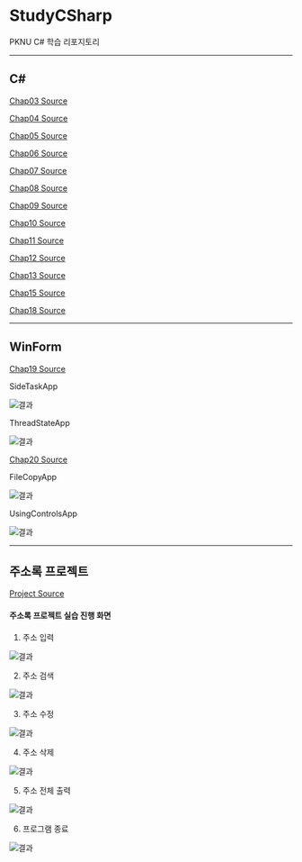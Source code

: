# StudyCSharp

PKNU C# 학습 리포지토리

------------------------------------------------------------------------------------
## C#

[Chap03 Source](https://github.com/Kang0325/StudyCSharp21/tree/main/chap03/Chap03App)

[Chap04 Source](https://github.com/Kang0325/StudyCSharp21/tree/main/chap04/Chap04App)

[Chap05 Source](https://github.com/Kang0325/StudyCSharp21/tree/main/chap05/Chap05App)

[Chap06 Source](https://github.com/Kang0325/StudyCSharp21/tree/main/chap06/Chap06App)

[Chap07 Source](https://github.com/Kang0325/StudyCSharp21/tree/main/chap07/Chap07App)

[Chap08 Source](https://github.com/Kang0325/StudyCSharp21/tree/main/chap08/Chap08App)

[Chap09 Source](https://github.com/Kang0325/StudyCSharp21/tree/main/chap09/Chap09App)

[Chap10 Source](https://github.com/Kang0325/StudyCSharp21/tree/main/chap10/Chap10App)

[Chap11 Source](https://github.com/Kang0325/StudyCSharp21/tree/main/chap11/Chap11App)

[Chap12 Source](https://github.com/Kang0325/StudyCSharp21/tree/main/chap12/Chap12App)

[Chap13 Source](https://github.com/Kang0325/StudyCSharp21/tree/main/chap13/Chap13App)

[Chap15 Source](https://github.com/Kang0325/StudyCSharp21/tree/main/chap15/Chap15App)

[Chap18 Source](https://github.com/Kang0325/StudyCSharp21/tree/main/chap18/Chap18App)

-------------------------------------------------------------------------------------
## WinForm

[Chap19 Source](https://github.com/Kang0325/StudyCSharp21/tree/main/chap19/Chap19App)

SideTaskApp

![결과](chap19ref/sidetask.png)

ThreadStateApp

![결과](chap19ref/thread.png)

[Chap20 Source](https://github.com/Kang0325/StudyCSharp21/tree/main/chap20/Chap20App)

FileCopyApp

![결과](chap20ref/copy.png)

UsingControlsApp

![결과](chap20ref/usincontrol.png)

-------------------------------------------------------------------------------------
## 주소록 프로젝트

[Project Source](https://github.com/Kang0325/StudyCSharp21/tree/main/chap99/AdressBookApp)

#### 주소록 프로젝트 실습 진행 화면
1. 주소 입력

![결과](ref_images/1.주소입력.png "1.주소입력")

2. 주소 검색

![결과](ref_images/2.주소검색.png "2.주소검색")

3. 주소 수정

![결과](ref_images/3.주소수정.png "3.주소수정")

4. 주소 삭제

![결과](ref_images/4.주소삭제.png "4.주소삭제")

5. 주소 전체 출력

![결과](ref_images/5.주소전체출력.png "5.주소전체출력")

6. 프로그램 종료

![결과](ref_images/6.프로그램종료.png "6.프로그램종료")
